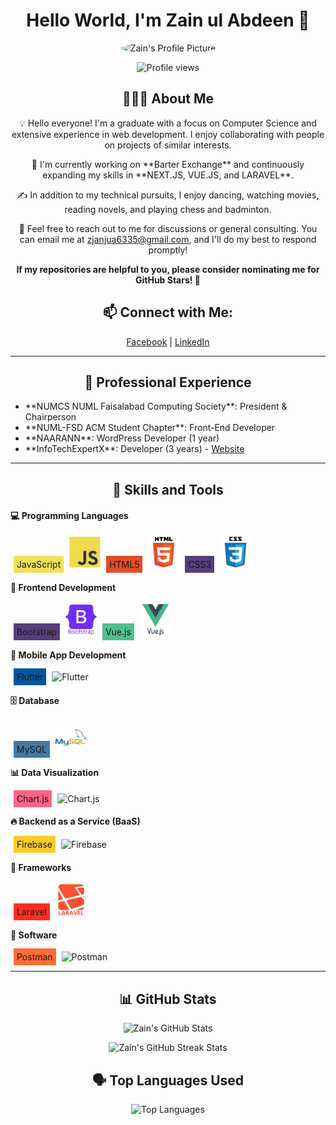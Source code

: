 <h1 align="center">Hello World, I'm Zain ul Abdeen 👋</h1>

<p align="center">
  <img src="https://github.com/your_profile_image.png" alt="Zain's Profile Picture" width="150" height="150" style="border-radius: 50%;">
</p>

<p align="center">
  <img src="https://komarev.com/ghpvc/?username=zainulabdeen&label=Profile%20views&color=0e75b6&style=flat" alt="Profile views" />
</p>

<h2 align="center">👨🏻‍💻 About Me</h2>
<p align="center" style="max-width: 800px;">
  💡 Hello everyone! I'm a graduate with a focus on Computer Science and extensive experience in web development. I enjoy collaborating with people on projects of similar interests.
</p>
<p align="center" style="max-width: 800px;">
  🌱 I'm currently working on **Barter Exchange** and continuously expanding my skills in **NEXT.JS, VUE.JS, and LARAVEL**.
</p>
<p align="center" style="max-width: 800px;">
  ✍️ In addition to my technical pursuits, I enjoy dancing, watching movies, reading novels, and playing chess and badminton.
</p>
<p align="center" style="max-width: 800px;">
  💬 Feel free to reach out to me for discussions or general consulting. You can email me at <a href="mailto:zjanjua6335@gmail.com">zjanjua6335@gmail.com</a>, and I'll do my best to respond promptly!
</p>

<p align="center" style="font-weight: bold;">
  If my repositories are helpful to you, please consider nominating me for GitHub Stars! 🌟
</p>

<h2 align="center">📫 Connect with Me:</h2>
<p align="center">
  <a href="https://www.facebook.com/profile.php?id=100016906629174" target="_blank">Facebook</a> | 
  <a href="https://www.linkedin.com/in/zain-ul-abdeen-a8a023244/" target="_blank">LinkedIn</a>
</p>

---

<h2 align="center">💼 Professional Experience</h2>
<ul>
  <li>**NUMCS NUML Faisalabad Computing Society**: President & Chairperson</li>
  <li>**NUML-FSD ACM Student Chapter**: Front-End Developer</li>
  <li>**NAARANN**: WordPress Developer (1 year)</li>
  <li>**InfoTechExpertX**: Developer (3 years) - <a href="https://infotechexpertx.us/">Website</a></li>
</ul>

---

<h2 align="center">🚀 Skills and Tools</h2>

#### 💻 Programming Languages
<span style="background-color:#f1e05a; padding: 5px; margin: 5px;">JavaScript</span> <img src="https://raw.githubusercontent.com/devicons/devicon/master/icons/javascript/javascript-original.svg" alt="JavaScript" width="50" height="50"/>
<span style="background-color:#e34c26; padding: 5px; margin: 5px;">HTML5</span> <img src="https://raw.githubusercontent.com/devicons/devicon/master/icons/html5/html5-original-wordmark.svg" alt="HTML5" width="50" height="50"/>
<span style="background-color:#563d7c; padding: 5px; margin: 5px;">CSS3</span> <img src="https://raw.githubusercontent.com/devicons/devicon/master/icons/css3/css3-original-wordmark.svg" alt="CSS3" width="50" height="50"/>
  
#### 🎨 Frontend Development
<span style="background-color:#563d7c; padding: 5px; margin: 5px;">Bootstrap</span> <img src="https://raw.githubusercontent.com/devicons/devicon/master/icons/bootstrap/bootstrap-plain-wordmark.svg" alt="Bootstrap" width="50" height="50"/>
<span style="background-color:#4FC08D; padding: 5px; margin: 5px;">Vue.js</span> <img src="https://raw.githubusercontent.com/devicons/devicon/master/icons/vuejs/vuejs-original-wordmark.svg" alt="Vue.js" width="50" height="50"/>

#### 📱 Mobile App Development
<span style="background-color:#02569B; padding: 5px; margin: 5px;">Flutter</span> <img src="https://www.vectorlogo.zone/logos/flutterio/flutterio-icon.svg" alt="Flutter" width="50" height="50"/>

#### 🗄️ Database
<span style="background-color:#4479A1; padding: 5px; margin: 5px;">MySQL</span> <img src="https://raw.githubusercontent.com/devicons/devicon/master/icons/mysql/mysql-original-wordmark.svg" alt="MySQL" width="50" height="50"/>

#### 📊 Data Visualization
<span style="background-color:#FF6384; padding: 5px; margin: 5px;">Chart.js</span> <img src="https://www.chartjs.org/media/logo-title.svg" alt="Chart.js" width="50" height="50"/>

#### 🔥 Backend as a Service (BaaS)
<span style="background-color:#FFCA28; padding: 5px; margin: 5px;">Firebase</span> <img src="https://www.vectorlogo.zone/logos/firebase/firebase-icon.svg" alt="Firebase" width="50" height="50"/>

#### 🚀 Frameworks
<span style="background-color:#FF2D20; padding: 5px; margin: 5px;">Laravel</span> <img src="https://raw.githubusercontent.com/devicons/devicon/master/icons/laravel/laravel-plain-wordmark.svg" alt="Laravel" width="50" height="50"/>

#### 🔧 Software
<span style="background-color:#FF6C37; padding: 5px; margin: 5px;">Postman</span> <img src="https://www.vectorlogo.zone/logos/getpostman/getpostman-icon.svg" alt="Postman" width="50" height="50"/>

---

<h2 align="center">📊 GitHub Stats</h2>
<p align="center">
  <img src="https://github-readme-stats.vercel.app/api?username=zainulabdeen&show_icons=true&theme=radical" alt="Zain's GitHub Stats"/>
</p>

<p align="center">
  <img src="https://github-readme-streak-stats.herokuapp.com/?user=zainulabdeen&theme=radical" alt="Zain's GitHub Streak Stats"/>
</p>

<h2 align="center">🗣️ Top Languages Used</h2>
<p align="center">
  <img src="https://github-readme-stats.vercel.app/api/top-langs/?username=zainulabdeen&layout=compact&theme=radical" alt="Top Languages"/>
</p>
